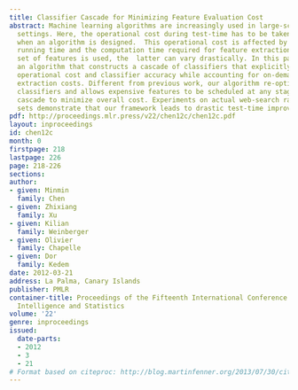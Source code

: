 ```yaml
---
title: Classifier Cascade for Minimizing Feature Evaluation Cost
abstract: Machine learning algorithms are increasingly used in large-scale industrial
  settings. Here, the operational cost during test-time has to be taken into account
  when an algorithm is designed.  This operational cost is affected by the average
  running time and the computation time required for feature extraction. When a diverse
  set of features is used, the  latter can vary drastically. In this paper we propose
  an algorithm that constructs a cascade of classifiers that explicitly trades-off
  operational cost and classifier accuracy while accounting for on-demand feature
  extraction costs. Different from previous work, our algorithm re-optimizes trained
  classifiers and allows expensive features to be scheduled at any stage within the
  cascade to minimize overall cost. Experiments on actual web-search ranking data
  sets demonstrate that our framework leads to drastic test-time improvements.
pdf: http://proceedings.mlr.press/v22/chen12c/chen12c.pdf
layout: inproceedings
id: chen12c
month: 0
firstpage: 218
lastpage: 226
page: 218-226
sections: 
author:
- given: Minmin
  family: Chen
- given: Zhixiang
  family: Xu
- given: Kilian
  family: Weinberger
- given: Olivier
  family: Chapelle
- given: Dor
  family: Kedem
date: 2012-03-21
address: La Palma, Canary Islands
publisher: PMLR
container-title: Proceedings of the Fifteenth International Conference on Artificial
  Intelligence and Statistics
volume: '22'
genre: inproceedings
issued:
  date-parts:
  - 2012
  - 3
  - 21
# Format based on citeproc: http://blog.martinfenner.org/2013/07/30/citeproc-yaml-for-bibliographies/
---
```

